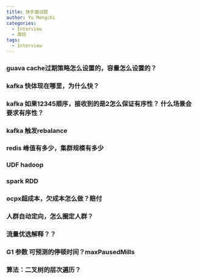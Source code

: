 ```yaml
---
title: 快手面试题
author: Yu Mengchi
categories:
  - Interview
  - 面经 
tags:
  - Interview
---
```

  
### guava cache过期策略怎么设置的，容量怎么设置的？


### kafka 快体现在哪里，为什么快？


### kafka 如果12345顺序，接收到的是2怎么保证有序性？ 什么场景会要求有序性？


### kafka 触发rebalance

### redis 峰值有多少，集群规模有多少

### UDF hadoop

### spark RDD


### ocpx超成本，欠成本怎么做？赔付


### 人群自动定向，怎么圈定人群？

### 流量优选解释？？


### G1 参数 可预测的停顿时间？maxPausedMills

### 算法：二叉树的层次遍历？


